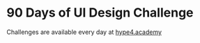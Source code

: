 # 90 Days of UI Design Challenge
Challenges are available every day at [hype4.academy](https://hype4.academy/)
